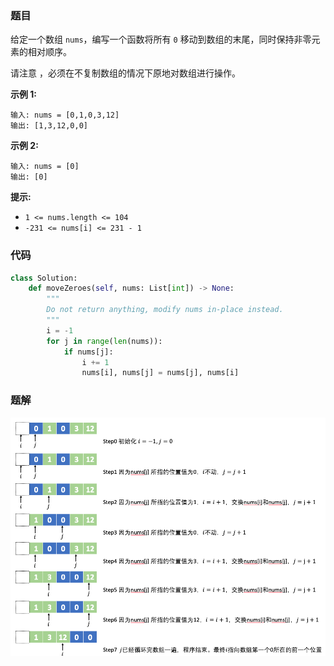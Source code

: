 ### 题目

给定一个数组 `nums`，编写一个函数将所有 `0` 移动到数组的末尾，同时保持非零元素的相对顺序。

请注意 ，必须在不复制数组的情况下原地对数组进行操作。

**示例 1:**

```
输入: nums = [0,1,0,3,12]
输出: [1,3,12,0,0]
```

**示例 2:**

```
输入: nums = [0]
输出: [0]
``` 

**提示:**

- `1 <= nums.length <= 104`
- `-231 <= nums[i] <= 231 - 1`

### 代码

```python
class Solution:
    def moveZeroes(self, nums: List[int]) -> None:
        """
        Do not return anything, modify nums in-place instead.
        """
        i = -1
        for j in range(len(nums)):
            if nums[j]:
                i += 1
                nums[i], nums[j] = nums[j], nums[i]
```

### 题解

![img](./images/283-1.png)